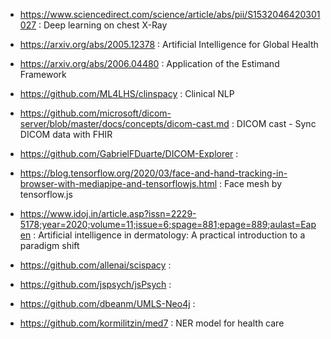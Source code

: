 

- https://www.sciencedirect.com/science/article/abs/pii/S1532046420301027 : Deep learning on chest X-Ray
- https://arxiv.org/abs/2005.12378 : Artificial Intelligence for Global Health

- https://arxiv.org/abs/2006.04480 : Application of the Estimand Framework
- https://github.com/ML4LHS/clinspacy : Clinical NLP
- https://github.com/microsoft/dicom-server/blob/master/docs/concepts/dicom-cast.md : DICOM cast - Sync DICOM data with FHIR
- https://github.com/GabrielFDuarte/DICOM-Explorer : 
- https://blog.tensorflow.org/2020/03/face-and-hand-tracking-in-browser-with-mediapipe-and-tensorflowjs.html : Face mesh by tensorflow.js
- https://www.idoj.in/article.asp?issn=2229-5178;year=2020;volume=11;issue=6;spage=881;epage=889;aulast=Eapen : Artificial intelligence in dermatology: A practical introduction to a paradigm shift
- https://github.com/allenai/scispacy : 
- https://github.com/jspsych/jsPsych : 
- https://github.com/dbeanm/UMLS-Neo4j : 
- https://github.com/kormilitzin/med7 : NER model for health care 